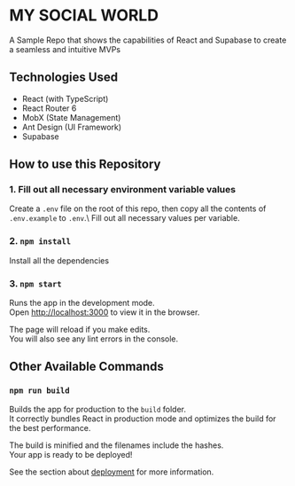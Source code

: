 # MY SOCIAL WORLD

A Sample Repo that shows the capabilities of React and Supabase to create a seamless and intuitive MVPs

## Technologies Used

- React (with TypeScript)
- React Router 6
- MobX (State Management)
- Ant Design (UI Framework)
- Supabase

## How to use this Repository

### 1. Fill out all necessary environment variable values

Create a `.env` file on the root of this repo, then copy all the contents of `.env.example` to `.env`.\ 
Fill out all necessary values per variable.

### 2. `npm install`

Install all the dependencies

### 3. `npm start`

Runs the app in the development mode.\
Open [http://localhost:3000](http://localhost:3000) to view it in the browser.

The page will reload if you make edits.\
You will also see any lint errors in the console.


## Other Available Commands

### `npm run build`

Builds the app for production to the `build` folder.\
It correctly bundles React in production mode and optimizes the build for the best performance.

The build is minified and the filenames include the hashes.\
Your app is ready to be deployed!

See the section about [deployment](https://facebook.github.io/create-react-app/docs/deployment) for more information.

